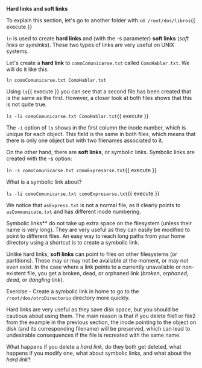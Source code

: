 **Hard links and soft links**

To explain this section, let's go to another folder with `cd /root/dos/libros`{{ execute }}

`ln` is used to create **hard links** and (with the -s parameter) **soft links** (*soft links* or *symlinks*). These two types of links are very useful on UNIX systems.

Let's create a **hard link** to `comoComunicarse.txt` called `ComoHablar.txt`. We will do it like this:

`ln comoComunicarse.txt ComoHablar.txt`

Using `ls`{{ execute }} you can see that a second file has been created that is the same as the first. However, a closer look at both files shows that this is not quite true.

`ls -li comoComunicarse.txt ComoHablar.txt`{{ execute }}

The `-i` option of `ls` shows in the first column the inode number, which is unique for each object. This field is the same in both files, which means that there is only one object but with two filenames associated to it.

On the other hand, there are **soft links**, or symbolic links. Symbolic links are created with the -s option:

`ln -s comoComunicarse.txt comoExpresarse.txt`{{ execute }}

What is a symbolic link about?

`ls -li comoComunicarse.txt comoExpresarse.txt`{{ execute }}

We notice that `asExpress.txt` is not a normal file, as it clearly points to `asCommunicate.txt` and has different inode numbering.

Symbolic links** do not take up extra space on the filesystem (unless their name is very long). They are very useful as they can easily be modified to point to different files. An easy way to reach long paths from your home directory using a shortcut is to create a symbolic link.

Unlike hard links, **soft links** can point to files on other filesystems (or partitions). These may or may not be available at the moment, or may not even exist. In the case where a link points to a currently unavailable or non-existent file, you get a broken, dead, or orphaned link (*broken*, *orphaned*, *dead*, or *dangling link*).

Exercise - Create a symbolic link in home to go to the `/root/dos/otroDirectorio` directory more quickly.

Hard links are very useful as they save disk space, but you should be cautious about using them. The main reason is that if you delete file1 or file2 from the example in the previous section, the inode pointing to the object on disk (and its corresponding filename) will be preserved, which can lead to undesirable consequences if the file is recreated with the same name.

What happens if you delete a *hard link*, do they both get deleted, what happens if you modify one, what about symbolic links, and what about the *hard link*?